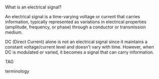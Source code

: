 What is an electrical signal?

An electrical signal is a time-varying voltage or current that carries information, typically represented as variations in electrical properties (amplitude, frequency, or phase) through a conductor or transmission medium.

DC (Direct Current) alone is not an electrical signal since it maintains a constant voltage/current level and doesn't vary with time. However, when DC is modulated or varied, it becomes a signal that can carry information.

TAG

terminology
